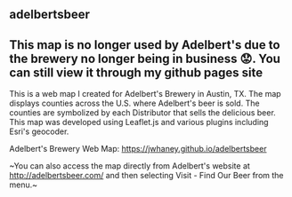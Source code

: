 ## adelbertsbeer

## This map is no longer used by Adelbert's due to the brewery no longer being in business :worried:. You can still view it through my github pages site

This is a web map I created for Adelbert's Brewery in Austin, TX. The map displays counties across the U.S. where Adelbert's beer is sold. The counties are symbolized by each Distributor that sells the delicious beer. This map was developed using Leaflet.js and various plugins including Esri's geocoder.

Adelbert's Brewery Web Map: https://jwhaney.github.io/adelbertsbeer

~You can also access the map directly from Adelbert's website at http://adelbertsbeer.com/ and then selecting Visit - Find Our Beer from the menu.~
